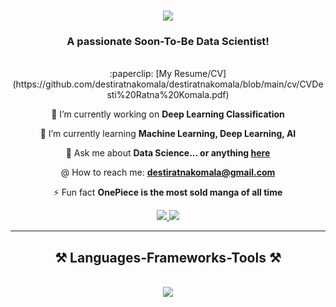 <h1 align="center">
    <img src="https://readme-typing-svg.herokuapp.com/?font=Righteous&size=35&center=true&vCenter=true&width=500&height=70&duration=4000&lines=Hi+There!+👋;+I'm+Desti+Ratna+Komala!;" />
</h1>



<h3 align="center">A passionate Soon-To-Be Data Scientist!</h3>

<br>

<div align="center">
:paperclip: [My Resume/CV](https://github.com/destiratnakomala/destiratnakomala/blob/main/cv/CVDesti%20Ratna%20Komala.pdf)
<br/>
 
 📖 I’m currently working on **Deep Learning Classification**
 
 🌱 I’m currently learning **Machine Learning, Deep Learning, AI**

 💬 Ask me about **Data Science... or anything [here]([https://github.com/salesp07/salesp07/issues](https://github.com/destiratnakomala/destiratnakomala/issues))**
 
 @ How to reach me: **destiratnakomala@gmail.com**

 ⚡ Fun fact **OnePiece is the most sold manga of all time**
 
 </div>
 
<div align="center"> 
  <a href="mailto:destiratnakomala@gmail.com">
    <img src="https://img.shields.io/badge/Gmail-333333?style=for-the-badge&logo=gmail&logoColor=red" />
  </a>
  <a href="https://linkedin.com/in/destiratnakomala" target="_blank">
    <img src="https://img.shields.io/badge/LinkedIn-0077B5?style=for-the-badge&logo=linkedin&logoColor=white" target="_blank" />

  </a>
</div>

 <hr/>
 
<h2 align="center">⚒️ Languages-Frameworks-Tools ⚒️</h2>
<br/>
<div align="center">
    <img src="https://skillicons.dev/icons?i=github,python,mysql,vscode,git" /><br>
</div>

<br/>

